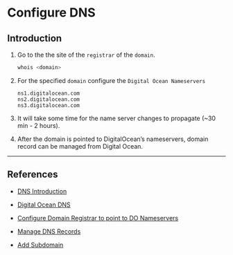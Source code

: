 # Configure DNS

## Introduction

1. Go to the the site of the `registrar` of the `domain`.

    ```bash
    whois <domain>
    ```

2. For the specified `domain` configure the `Digital Ocean Nameservers`

    ```
    ns1.digitalocean.com
    ns2.digitalocean.com
    ns3.digitalocean.com
    ```

3. It will take some time for the name server changes to propagate (~30 min - 2 hours).

4. After the domain is pointed to DigitalOcean’s nameservers, domain record can be managed from Digital Ocean.

---

## References

* [DNS Introduction](https://www.digitalocean.com/community/tutorials/an-introduction-to-dns-terminology-components-and-concepts)

* [Digital Ocean DNS](https://www.digitalocean.com/docs/networking/dns/)

* [Configure Domain Registrar to point to DO Nameservers](https://www.digitalocean.com/community/tutorials/how-to-point-to-digitalocean-nameservers-from-common-domain-registrars)

* [Manage DNS Records](https://www.digitalocean.com/docs/networking/dns/how-to/manage-records/)

* [Add Subdomain](https://www.digitalocean.com/docs/networking/dns/how-to/add-subdomain/)